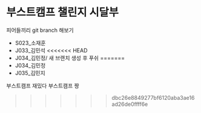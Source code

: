 # 부스트캠프 챌린지 시달부 

피어들끼리 git branch 해보기


* S023_소재훈
* J033_김민석
<<<<<<< HEAD
* J034_김민정/ 새 브랜치 생성 후 푸쉬
=======
* J034_김민정
* J035_김민지

부스트캠프 재밌다
부스트캠프 짱

>>>>>>> dbc26e8849277bf6120aba3ae16ad26de0ffff6e
